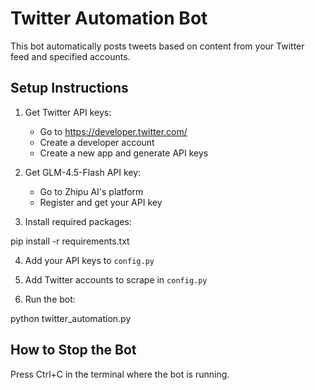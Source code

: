 # Twitter Automation Bot

This bot automatically posts tweets based on content from your Twitter feed and specified accounts.

## Setup Instructions

1. Get Twitter API keys:
   - Go to https://developer.twitter.com/
   - Create a developer account
   - Create a new app and generate API keys

2. Get GLM-4.5-Flash API key:
   - Go to Zhipu AI's platform
   - Register and get your API key

3. Install required packages:

pip install -r requirements.txt

4. Add your API keys to `config.py`

5. Add Twitter accounts to scrape in `config.py`

6. Run the bot:

python twitter_automation.py

## How to Stop the Bot

Press Ctrl+C in the terminal where the bot is running.